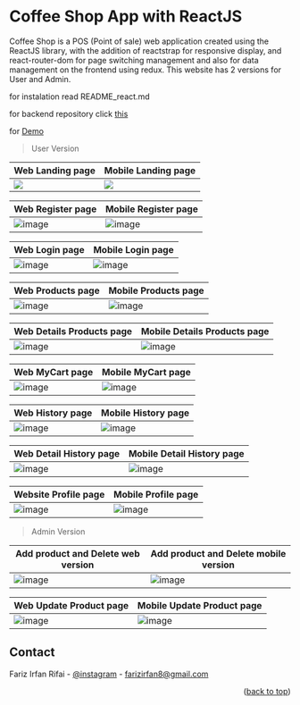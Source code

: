 # Coffee Shop App with ReactJS

Coffee Shop is a POS (Point of sale) web application created using the ReactJS library, with the addition of reactstrap for responsive display, and react-router-dom for page switching management and also for data management on the frontend using redux. This website has 2 versions for User and Admin.

for instalation read README_react.md

for backend repository click [this](https://github.com/farizian/week/19)

for [Demo](https://coffeeshop-swart.vercel.app/history)

>User Version

Web Landing page | Mobile Landing page
----------------------|---------------------
![](coffeeshopSS/landing.png)| ![](coffeeshopSS/mobile/landing.png)


Web Register page | Mobile Register page
----------------------|--------------------
![image](coffeeshopSS/signup1.png) | ![image](coffeeshopSS/mobile/signup.png)

Web Login page | Mobile Login page
----------------------|--------------------
![image](coffeeshopSS/login1.png)|![image](coffeeshopSS/mobile/login.png)


Web Products page | Mobile Products page
-------------------|----------------------
![image](coffeeshopSS/product1.png)|![image](coffeeshopSS/mobile/productUser.png)



Web Details Products page | Mobile Details Products page
-------------------------|-----------------------
![image](coffeeshopSS/detailProduk.png)|![image](coffeeshopSS/mobile/detailproduk.png)


Web MyCart page | Mobile MyCart page
--------------------|----------------------
![image](coffeeshopSS/mycart.png)|![image](coffeeshopSS/mobile/mycart.png)


Web History page | Mobile History page
-------------------------|--------------------
![image](coffeeshopSS/history.png)|![image](coffeeshopSS/mobile/history.png)


Web Detail History page | Mobile Detail History page
-------------------------|--------------------
![image](coffeeshopSS/detailHistory.png)|![image](coffeeshopSS/mobile/detailHistory.png)


Website Profile page | Mobile Profile page
-------------------|--------------------
![image](coffeeshopSS/userProfile.png)|![image](coffeeshopSS/mobile/userProfile.png)


>Admin Version

Add product and Delete web version | Add product and Delete mobile version
---------------------|--------------------
![image](coffeeshopSS/productAdmin.png)|![image](coffeeshopSS/mobile/productAdmin.png)


Web Update Product page | Mobile Update Product page
---------------------|--------------------
![image](coffeeshopSS/updateProduct.png)|![image](coffeeshopSS/mobile/updateProduct.png)


<!-- CONTACT -->
## Contact

Fariz Irfan Rifai  - [@instagram](https://www.instagram.com/farizirfan008/) - farizirfan8@gmail.com


<p align="right">(<a href="#top">back to top</a>)</p>

